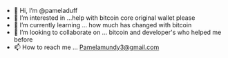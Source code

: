- 👋 Hi, I’m @pameladuff
- 👀 I’m interested in ...help with bitcoin core original wallet please
- 🌱 I’m currently learning ... how much has changed with bitcoin 
- 💞️ I’m looking to collaborate on ... bitcoin and developer's who helped me before
- 📫 How to reach me ... Pamelamundy3@gmail.com

<!---
pameladuff/pameladuff is a ✨ special ✨ repository because its `README.md` (this file) appears on your GitHub profile.
You can click the Preview link to take a look at your changes.
--->
